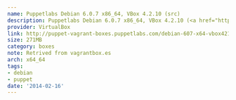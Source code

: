 ```yaml
---
name: Puppetlabs Debian 6.0.7 x86_64, VBox 4.2.10 (src)
description: Puppetlabs Debian 6.0.7 x86_64, VBox 4.2.10 (<a href="http://github.com/puppetlabs/puppet-vagrant-boxes">src</a>)
provider: VirtualBox
link: http://puppet-vagrant-boxes.puppetlabs.com/debian-607-x64-vbox4210.box
size: 271MB
category: boxes
note: Retrived from vagrantbox.es
arch: x64_64
tags:
- debian
- puppet
date: '2014-02-16'
---
```


